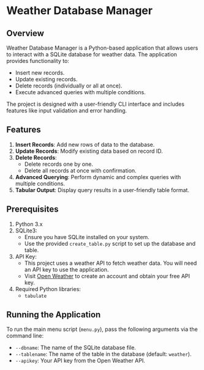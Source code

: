 # Weather Database Manager

## Overview
Weather Database Manager is a Python-based application that allows users to interact with a SQLite database for weather data. The application provides functionality to:
- Insert new records.
- Update existing records.
- Delete records (individually or all at once).
- Execute advanced queries with multiple conditions.

The project is designed with a user-friendly CLI interface and includes features like input validation and error handling.

## Features
1. **Insert Records**: Add new rows of data to the database.
2. **Update Records**: Modify existing data based on record ID.
3. **Delete Records**:
   - Delete records one by one.
   - Delete all records at once with confirmation.
4. **Advanced Querying**: Perform dynamic and complex queries with multiple conditions.
5. **Tabular Output**: Display query results in a user-friendly table format.

## Prerequisites
1. Python 3.x
2. SQLite3:
   - Ensure you have SQLite installed on your system.
   - Use the provided `create_table.py` script to set up the database and table.
3. API Key:
   - This project uses a weather API to fetch weather data. You will need an API key to use the application.
   - Visit [Open Weather](https://openweathermap.org/) to create an account and obtain your free API key.
4. Required Python libraries:
   - `tabulate`

## Running the Application
To run the main menu script (`menu.py`), pass the following arguments via the command line:
- `--dbname`: The name of the SQLite database file.
- `--tablename`: The name of the table in the database (default: `weather`).
- `--apikey`: Your API key from the Open Weather API.
